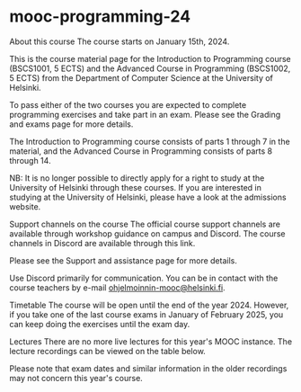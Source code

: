 # mooc-programming-24
About this course
The course starts on January 15th, 2024.

This is the course material page for the Introduction to Programming course (BSCS1001, 5 ECTS) and the Advanced Course in Programming (BSCS1002, 5 ECTS) from the Department of Computer Science at the University of Helsinki.

To pass either of the two courses you are expected to complete programming exercises and take part in an exam. Please see the Grading and exams page for more details.

The Introduction to Programming course consists of parts 1 through 7 in the material, and the Advanced Course in Programming consists of parts 8 through 14.

NB: It is no longer possible to directly apply for a right to study at the University of Helsinki through these courses. If you are interested in studying at the University of Helsinki, please have a look at the admissions website.

Support channels on the course
The official course support channels are available through workshop guidance on campus and Discord. The course channels in Discord are available through this link.

Please see the Support and assistance page for more details.

Use Discord primarily for communication. You can be in contact with the course teachers by e-mail ohjelmoinnin-mooc@helsinki.fi.

Timetable
The course will be open until the end of the year 2024. However, if you take one of the last course exams in January of February 2025, you can keep doing the exercises until the exam day.

Lectures
There are no more live lectures for this year's MOOC instance. The lecture recordings can be viewed on the table below.

Please note that exam dates and similar information in the older recordings may not concern this year's course.